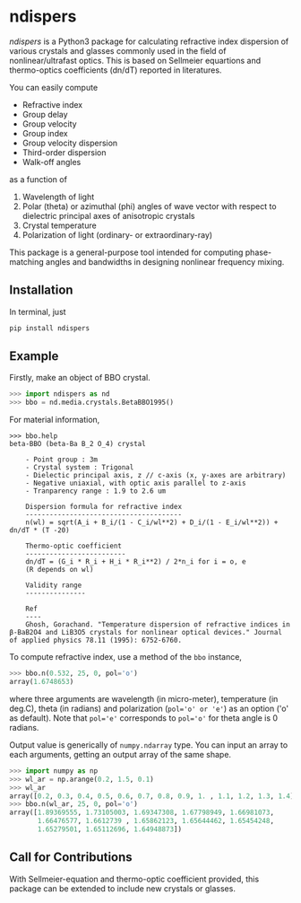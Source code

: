 # ndispers
*ndispers* is a Python3 package for calculating refractive index dispersion of various crystals and glasses commonly used in the field of nonlinear/ultrafast optics. This is based on Sellmeier equartions and thermo-optics coefficients (dn/dT) reported in literatures.

You can easily compute
- Refractive index
- Group delay
- Group velocity
- Group index
- Group velocity dispersion
- Third-order dispersion
- Walk-off angles

as a function of
1. Wavelength of light
2. Polar (theta) or azimuthal (phi) angles of wave vector with respect to dielectric principal axes of anisotropic crystals
3. Crystal temperature
4. Polarization of light (ordinary- or extraordinary-ray)

This package is a general-purpose tool intended for computing phase-matching angles and bandwidths in designing nonlinear frequency mixing.

## Installation

In terminal, just
```zsh
pip install ndispers
```

## Example

Firstly, make an object of BBO crystal.

```python
>>> import ndispers as nd
>>> bbo = nd.media.crystals.BetaBBO1995()
```

For material information, 

```
>>> bbo.help
beta-BBO (beta-Ba B_2 O_4) crystal

    - Point group : 3m
    - Crystal system : Trigonal
    - Dielectic principal axis, z // c-axis (x, y-axes are arbitrary)
    - Negative uniaxial, with optic axis parallel to z-axis
    - Tranparency range : 1.9 to 2.6 um

    Dispersion formula for refractive index
    ---------------------------------------
    n(wl) = sqrt(A_i + B_i/(1 - C_i/wl**2) + D_i/(1 - E_i/wl**2)) + dn/dT * (T -20)

    Thermo-optic coefficient
    -------------------------
    dn/dT = (G_i * R_i + H_i * R_i**2) / 2*n_i for i = o, e
    (R depends on wl)
    
    Validity range
    ---------------

    Ref
    ----
    Ghosh, Gorachand. "Temperature dispersion of refractive indices in β‐BaB2O4 and LiB3O5 crystals for nonlinear optical devices." Journal of applied physics 78.11 (1995): 6752-6760.
```

To compute refractive index, use a method of the `bbo` instance,

```python
>>> bbo.n(0.532, 25, 0, pol='o')
array(1.6748653)
```

where three arguments are wavelength (in micro-meter), temperature (in deg.C), theta (in radians) and polarization (`pol='o' or 'e'`) as an option ('o' as default). Note that `pol='e'` corresponds to `pol='o'` for theta angle is 0 radians.

Output value is generically of `numpy.ndarray` type. You can input an array to each arguments, getting an output array of the same shape.

```python
>>> import numpy as np
>>> wl_ar = np.arange(0.2, 1.5, 0.1)
>>> wl_ar
array([0.2, 0.3, 0.4, 0.5, 0.6, 0.7, 0.8, 0.9, 1. , 1.1, 1.2, 1.3, 1.4])
>>> bbo.n(wl_ar, 25, 0, pol='o')
array([1.89369555, 1.73105003, 1.69347308, 1.67798949, 1.66981073,
       1.66476577, 1.6612739 , 1.65862123, 1.65644462, 1.65454248,
       1.65279501, 1.65112696, 1.64948873])
```


## Call for Contributions

With Sellmeier-equation and thermo-optic coefficient provided, this package can be extended to include new crystals or glasses. 
